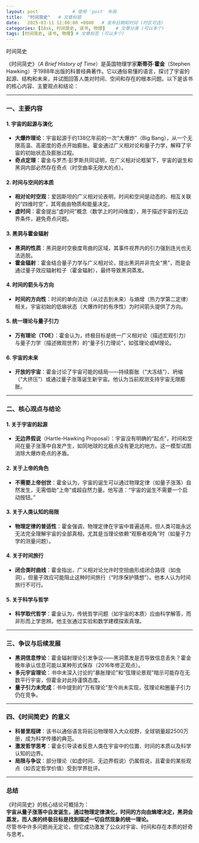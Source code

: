```yaml
---
layout: post             # 使用 'post' 布局
title:  "时间简史"   # 文章标题
date:   2025-03-11 12:00:00 +0800   # 发布日期和时间 (时区可选)
categories: [IAsk, 时间简史, 读书, 物理]    # 文章分类 (可以多个)
tags: [时间简史, 读书, 物理] # 文章标签 (可以多个)
---
```



时间简史



《时间简史》（*A Brief History of Time*）是英国物理学家**斯蒂芬·霍金**（Stephen Hawking）于1988年出版的科普经典著作。它以通俗易懂的语言，探讨了宇宙的起源、结构和未来，并试图回答人类对时间、空间和存在的根本问题。以下是该书的核心内容、主要观点和结论：

---

### **一、主要内容**
#### **1. 宇宙的起源与演化**
- **大爆炸理论**：宇宙起源于约138亿年前的一次“大爆炸”（Big Bang），从一个无限高温、高密度的奇点开始膨胀。霍金通过广义相对论和量子力学，解释了宇宙的初始状态及膨胀过程。
- **奇点定理**：霍金与罗杰·彭罗斯共同证明，在广义相对论框架下，宇宙的诞生和黑洞内部必然存在奇点（时空曲率无限大的点）。

#### **2. 时间与空间的本质**
- **相对论时空观**：爱因斯坦的广义相对论表明，时间和空间是动态的、相互关联的“四维时空”，其弯曲由物质和能量决定。
- **虚时间**：霍金提出“虚时间”概念（数学上的时间维度），用于描述宇宙的无边界条件，避免奇点问题。

#### **3. 黑洞与霍金辐射**
- **黑洞的性质**：黑洞是时空极度弯曲的区域，其事件视界内的引力强到连光也无法逃脱。
- **霍金辐射**：霍金结合量子力学与广义相对论，提出黑洞并非完全“黑”，而是会通过量子效应辐射粒子（霍金辐射），最终导致黑洞蒸发。

#### **4. 时间的箭头与方向**
- **时间的方向性**：时间的单向流动（从过去到未来）与熵增（热力学第二定律）相关。宇宙初始的低熵状态（大爆炸时的有序性）为时间箭头提供了方向。

#### **5. 统一理论与量子引力**
- **万有理论（TOE）**：霍金认为，终极目标是统一广义相对论（描述宏观引力）与量子力学（描述微观世界）的“量子引力理论”，如弦理论或M理论。

#### **6. 宇宙的未来**
- **开放的宇宙**：霍金讨论了宇宙可能的结局——持续膨胀（“大冻结”）、坍缩（“大挤压”）或通过量子涨落诞生新宇宙。他认为当前观测支持宇宙无限膨胀。

---

### **二、核心观点与结论**
#### **1. 关于宇宙的起源**
- **无边界假说**（Hartle-Hawking Proposal）：宇宙没有明确的“起点”，时间和空间在量子涨落中自发产生，如同地球的北极点没有更北的地方。这一模型试图消除大爆炸奇点的矛盾。

#### **2. 关于上帝的角色**
- **不需要上帝创世**：霍金认为，宇宙的诞生可以通过物理定律（如量子涨落）自然发生，无需借助“上帝”或超自然力量。他写道：“宇宙的诞生不需要一个启动按钮。”

#### **3. 关于人类认知的局限**
- **物理定律的普适性**：霍金强调，物理定律在宇宙中普遍适用，但人类可能永远无法完全理解宇宙的全部真相，尤其是当理论依赖“观察者视角”时（如量子力学的测量问题）。

#### **4. 关于时间旅行**
- **闭合类时曲线**：霍金指出，广义相对论允许时空扭曲形成闭合路径（如虫洞），但量子效应可能阻止这种时间旅行（“时序保护猜想”）。他本人认为时间旅行不可行。

#### **5. 关于科学与哲学**
- **科学取代哲学**：霍金认为，传统哲学问题（如宇宙的本质）应由科学解答，而非形而上学思辨。他主张通过实验和数学建模探索真理。

---

### **三、争议与后续发展**
- **黑洞信息悖论**：霍金辐射理论引发争议——黑洞蒸发是否导致信息丢失？霍金晚年承认信息可能以某种形式保存（2016年修正观点）。
- **多元宇宙理论**：书中未深入讨论的“暴胀理论”和“弦理论景观”暗示可能存在无数平行宇宙，但霍金对此持谨慎态度。
- **量子引力未完成**：书中提到的“万有理论”至今尚未实现，弦理论和圈量子引力仍在竞争。

---

### **四、《时间简史》的意义**
- **科普里程碑**：该书以通俗语言将前沿物理带入大众视野，全球销量超2500万册，成为科学传播的典范。
- **激发哲学思考**：霍金引导读者反思人类在宇宙中的位置、时间的本质以及科学认知的边界。
- **局限与争议**：部分理论（如虚时间、无边界假说）仍属假说，且霍金的某些观点（如否定哲学价值）受到学界批评。

---

### **总结**
《时间简史》的核心结论可概括为：  
**宇宙从量子涨落中自发诞生，通过物理定律演化，时间的方向由熵增决定，黑洞会蒸发，而人类的终极目标是找到描述一切自然现象的统一理论。**  
尽管书中许多问题尚无定论，但它成功激发了公众对宇宙、时间和存在本质的好奇与思考。